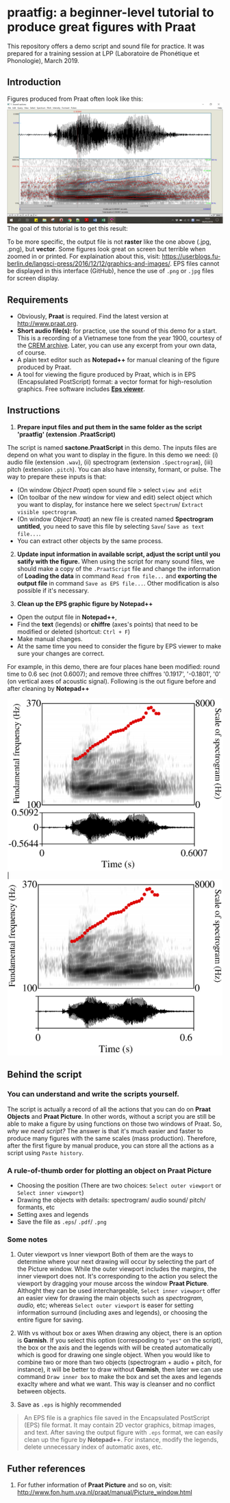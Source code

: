 # praatfig: a beginner-level tutorial to produce great figures with Praat 

This repository offers a demo script and sound file for practice. It was prepared for a training session at LPP (Laboratoire de Phonétique et Phonologie), March 2019.


## Introduction
Figures produced from Praat often look like this:
 <img src="BadExample.png" alt="Figure 1: an example of bad figure on Praat using screenshort.">
The goal of this tutorial is to get this result: 

To be more specific, the output file is not **raster** like the one above (.jpg, .png), but **vector**. Some figures look great on screen but terrible when zoomed in or printed. For explaination about this, visit: https://userblogs.fu-berlin.de/langsci-press/2016/12/12/graphics-and-images/. EPS files cannot be displayed in this interface (GitHub), hence the use of `.png` or `.jpg` files for screen display.

## Requirements
- Obviously, **Praat** is required. Find the latest version at http://www.praat.org.
- **Short audio file(s)**: for practice, use the sound of this demo for a start. This is a recording of a Vietnamese tone from the year 1900, courtesy of the [CREM archive](https://archives.crem-cnrs.fr/archives/items/CNRSMH_I_1900_001_004/). Later, you can use any excerpt from your own data, of course. 
- A plain text editor such as **Notepad++** for manual cleaning of the figure produced by Praat. 
- A tool for viewing the figure produced by Praat, which is in EPS (Encapsulated PostScript) format: a vector format for high-resolution graphics. Free software includes [**Eps viewer**](https://epsviewer.org/). 

## Instructions
1. **Prepare input files and put them in the same folder as the script 'praatfig' (extension .PraatScript)** 

The script is named **sactone.PraatScript** in this demo. 
The inputs files are depend on what you want to display in the figure. In this demo we need: (i) audio file (extension `.wav`), (ii) spectrogram (extension `.Spectrogram`), (iii) pitch (extension `.pitch`). You can also have intensity, formant, or pulse. The way to prepare these inputs is that: 
- (On window *Object Praat*) open sound file > select `view and edit`
- (On toolbar of the new window for view and edit) select object which you want to display, for instance here we select `Spectrum`/ `Extract visible spectrogram`. 
- (On window *Object Praat*) an new file is created named **Spectrogram untitled**, you need to save this file by selecting `Save`/ `Save as text file...`. 
- You can extract other objects by the same process. 

2. **Update input information in available script, adjust the script until you satify with the figure.**
When using the script for many sound files, we should make a copy of the `.PraatScript` file and change the information of **Loading the data** in command `Read from file...` and **exporting the output file** in command `Save as EPS file...`. Other modification is also possible if it's necessary.

3. **Clean up the EPS graphic figure by Notepad++**
- Open the output file in **Notepad++**, 
- Find the **text** (legends) or **chiffre** (axes's points) that need to be modified or deleted (shortcut: `Ctrl + F`)
- Make manual changes.
- At the same time you need to consider the figure by EPS viewer to make sure your changes are correct. 

For example, in this demo, there are four places hane been modified: round time to 0.6 sec (not 0.6007); and remove three chiffres '0.1917', '-0.1801', '0' (on vertical axes of acoustic signal). Following is the out figure before and after cleaning by **Notepad++**

<img src="sac_Demo.eps" alt="Output figure before cleaning."> | <img src="images/sac_Demo_Cleaned.eps" alt="Output figure after cleaning.">

## Behind the script 
### You can understand and write the scripts yourself.
The script is actually a record of all the actions that you can do on **Praat Objects** and **Praat Picture**. In other words, without a script you are still be able to make a figure by using functions on those two windows of Praat. 
So, *why we need script?* The answer is that it's much easier and faster to produce many figures with the same scales (mass production). Therefore, after the first figure by manual produce, you can store all the actions as a script using `Paste history`.

### A rule-of-thumb order for plotting an object on **Praat Picture**
- Choosing the position (There are two choices: `Select outer viewport` or `Select inner viewport`) 
- Drawing the objects with details: spectrogram/ audio sound/ pitch/ formants, etc
- Setting axes and legends
- Save the file as `.eps`/ `.pdf`/ `.png`

### Some notes
1. Outer viewport vs Inner viewport 
Both of them are the ways to determine where your next drawing will occur by selecting the part of the Picture window. While the outer viewport includes the margins, the inner viewport does not. It's corresponding to the action you select the viewport by dragging your mouse arcoss the window **Praat Picture**. Althoght they can be used interchargeable, `Select inner viewport` offer an easier view for drawing the main objects such as *spectrogram, audio,* etc; whereas `Select outer viewport` is easer for setting information surround (including axes and legends), or choosing the entire figure for saving. 

2. With vs without box or axes 
 When drawing any object, there is an option is **Garnish**. If you select this option (correspoding to `"yes"` on the script), the box or the axis and the legends with will be created automatically which is good for drawing one single object. When you would like to combine two or more than two objects (spectrogram + audio + pitch, for instance), it will be better to draw without **Garnish**, then later we can use command `Draw inner box` to make the box and set the axes and legends exaclty where and what we want. This way is cleanser and no conflict between objects.
 
3. Save as `.eps` is highly recommended 
> An EPS file is a graphics file saved in the Encapsulated PostScript (EPS) file format. It may contain 2D vector graphics, bitmap images, and text. 
After saving the output figure with `.eps` format, we can easily clean up the figure by **Notepad++**. For instance, modify the legends, delete unnecessary index of automatic axes, etc.

## Futher references
1. For futher information of **Praat Picture** and so on, visit: http://www.fon.hum.uva.nl/praat/manual/Picture_window.html

